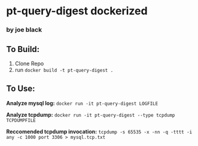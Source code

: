 # pt-query-digest dockerized
### by joe black

## To Build:

1. Clone Repo
2. run `docker build -t pt-query-digest .`

## To Use:

**Analyze mysql log:**
  `docker run -it pt-query-digest LOGFILE`

**Analyze tcpdump:**
  `docker run -it pt-query-digest --type tcpdump TCPDUMPFILE`

**Reccomended tcpdump invocation:**
  `tcpdump -s 65535 -x -nn -q -tttt -i any -c 1000 port 3306 > mysql.tcp.txt`
